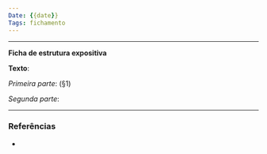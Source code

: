 ```yaml
---
Date: {{date}}
Tags: fichamento
---
```

---
**Ficha de estrutura expositiva**

**Texto**: 

*Primeira parte*: (§1)

*Segunda parte*: 

---

### Referências
- 